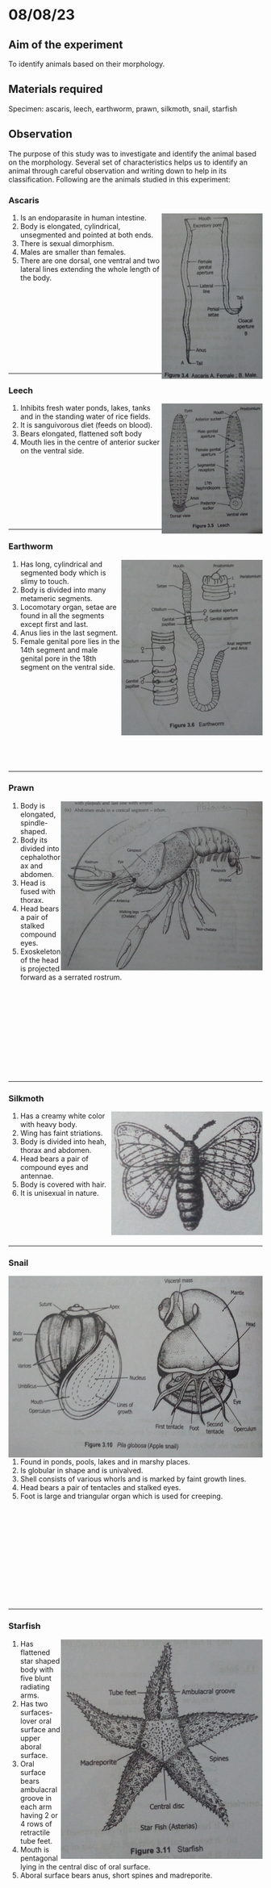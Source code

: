 # 08/08/23 

## Aim of the experiment
To identify animals based on their morphology.

## Materials required
Specimen: ascaris, leech, earthworm, prawn, silkmoth, snail, starfish

## Observation
The purpose of this study was to investigate and identify the animal based on the morphology. Several set of characteristics helps us to identify an animal through careful observation and writing down to help in its classification. Following are the animals studied in this experiment:

### Ascaris 

<img src="pics/exp2/ascaris.png" align=right width=200>

1. Is an endoparasite in human intestine.
2. Body is elongated, cylindrical, unsegmented and pointed at both ends. 
3. There is sexual dimorphism.
4. Males are smaller than females.
5. There are one dorsal, one ventral and two lateral lines extending the whole length of the body. 

<br><br><br><br><br><br><br><br><br>

---

### Leech 

<img src='pics/exp2/leech.png' width=200 align=right>

1. Inhibits fresh water ponds, lakes, tanks and in the standing water of rice fields. 
2. It is sanguivorous diet (feeds on blood). 
3. Bears elongated, flattened soft body
4. Mouth lies in the centre of anterior sucker on the ventral side. 

<br><br><br><br><br><br><br>

---

### Earthworm 

<img src=pics/exp2/earthworm.png align=right width=280>

1. Has long, cylindrical and segmented body which is slimy to touch. 
2. Body is divided into many metameric segments.
3. Locomotary organ, setae are found in all the segments except first and last. 
4. Anus lies in the last segment.
5. Female genital pore lies in the 14th segment and male genital pore in the 18th segment on the ventral side. 

<br><br><br><br><br><br><br><br><br><br>

---

### Prawn 

<img src='pics/exp2/prawn.png' width=400 align=right>

1. Body is elongated, spindle-shaped.
2. Body its divided into cephalothorax and abdomen. 
3. Head is fused with thorax.
4. Head bears a pair of stalked compound eyes. 
5. Exoskeleton of the head is projected forward as a serrated rostrum. 

<br><br><br><br><br><br><br><br><br><br>

---

### Silkmoth 

<img src='pics/exp2/silkmoth.png' width=300 align=right> 

1. Has a creamy white color with heavy body. 
2. Wing has faint striations.
3. Body is divided into heah, thorax and abdomen.
4. Head bears a pair of compound eyes and antennae.
5. Body is covered with hair.
6. It is unisexual in nature. 

<br><br><br><br>

---

### Snail 

<img src='pics/exp2/snail.png' align=right height=360>

1. Found in ponds, pools, lakes and in marshy places. 
2. Is globular in shape and is univalved.
3. Shell consists of various whorls and is marked by faint growth lines. 
4. Head bears a pair of tentacles and stalked eyes.
5. Foot is large and triangular organ which is used for creeping. 

<br><br><br><br><br><br><br><br><br><br><br>

---

### Starfish 

<img src='pics/exp2/starfish' align=right width=400>

1. Has flattened star shaped body with five blunt radiating arms. 
2. Has two surfaces- lover oral surface and upper aboral surface. 
3. Oral surface bears ambulacral groove in each arm having 2 or 4 rows of retractile tube feet.
4. Mouth is pentagonal lying in the central disc of oral surface. 
5. Aboral surface bears anus, short spines and madreporite.